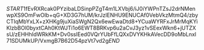 $START$1fEvRXRcak0PYzibaLDSinpPZgT4m1LXVbj6/iJ0iYWPnTZsJ2drNMenwpXS9OmFwOIb+qG+XD3G7hUM/krJzlENHU9ENUCAf0VebVkzMtmQ4/zbyCTIqMbYxLX+zXHKg9juXiaSWgN2Qx6ewEwaDtd8+YCuaWYRFxJrMrMqKYiKlzbBOl0byxtCAh0KtWJTi1o6EWT8BRKvp6u2aCvJ3yz1vSEexWkn6+jUTZXsU/zEHHhIdWRkKM+Dv0ssIEed0VQrYUbFfLQXxDVYKHkAVecDD9oMbLnxl71SDUMkUP/VxmgB7B62D54pzVt7vd2g$END$